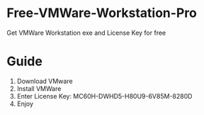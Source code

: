 # Free-VMWare-Workstation-Pro
Get VMWare Workstation exe and License Key for free

# Guide
1. Download VMware
2. Install VMWare
3. Enter License Key: MC60H-DWHD5-H80U9-6V85M-8280D
4. Enjoy
